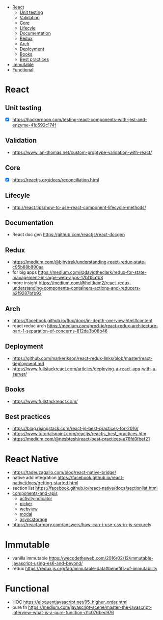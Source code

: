 - [React](#react)
  - [Unit testing](#unit-testing)
  - [Validation](#validation)
  - [Core](#core)
  - [Lifecyle](#lifecyle)
  - [Documentation](#documentation)
  - [Redux](#redux)
  - [Arch](#arch)
  - [Deployment](#deployment)
  - [Books](#books)
  - [Best practices](#best-practices)
- [Immutable](#immutable)
- [Functional](#functional)

# React

## Unit testing 
- [x] https://hackernoon.com/testing-react-components-with-jest-and-enzyme-41d592c174f

## Validation
- https://www.ian-thomas.net/custom-proptype-validation-with-react/

## Core 
- [X] https://reactjs.org/docs/reconciliation.html

## Lifecyle
- http://react.tips/how-to-use-react-component-lifecycle-methods/

## Documentation
- React doc gen https://github.com/reactjs/react-docgen

## Redux
- https://medium.com/@bjhytrek/understanding-react-redux-state-c95b88b890aa
- for big apps https://medium.com/@davidtheclark/redux-for-state-management-in-large-web-apps-17b115a1b3
- more insight https://medium.com/@holtkam2/react-redux-understanding-components-containers-actions-and-reducers-a2f9287bfb92

## Arch 
- https://facebook.github.io/flux/docs/in-depth-overview.html#content
- react reduc arch https://medium.com/prod-io/react-redux-architecture-part-1-separation-of-concerns-812da3b08b46

## Deployment 
- https://github.com/markerikson/react-redux-links/blob/master/react-deployment.md
- https://www.fullstackreact.com/articles/deploying-a-react-app-with-a-server/

## Books
- https://www.fullstackreact.com/

## Best practices
- https://blog.risingstack.com/react-js-best-practices-for-2016/
- https://www.tutorialspoint.com/reactjs/reactjs_best_practices.htm
- https://medium.com/@nesbtesh/react-best-practices-a76fd0fbef21

# React Native
- https://tadeuzagallo.com/blog/react-native-bridge/
- native add integration https://facebook.github.io/react-native/docs/getting-started.html
- section list https://facebook.github.io/react-native/docs/sectionlist.html
- [components-and-apis](https://facebook.github.io/react-native/docs/components-and-apis.html#components-and-apis)
  - [activityindicator](https://facebook.github.io/react-native/docs/activityindicator.html)
  - [picker](https://facebook.github.io/react-native/docs/picker.html)
  - [webview](https://facebook.github.io/react-native/docs/webview.html)
  - [modal](https://facebook.github.io/react-native/docs/modal.html)
  - [asyncstorage](https://facebook.github.io/react-native/docs/asyncstorage.html)
- https://reactarmory.com/answers/how-can-i-use-css-in-js-securely

# Immutable

- vanilla immutable https://wecodetheweb.com/2016/02/12/immutable-javascript-using-es6-and-beyond/
- redux https://redux.js.org/faq/immutable-data#benefits-of-immutability

# Functional

- HOC https://eloquentjavascript.net/05_higher_order.html
- pure fn https://medium.com/javascript-scene/master-the-javascript-interview-what-is-a-pure-function-d1c076bec976


